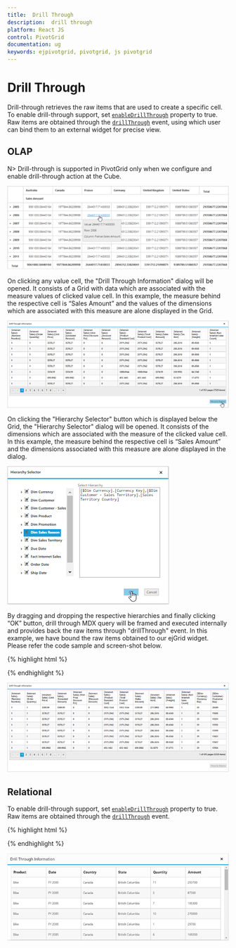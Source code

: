 ```yaml
---
title:  Drill Through
description:  drill through
platform: React JS
control: PivotGrid
documentation: ug
keywords: ejpivotgrid, pivotgrid, js pivotgrid
---
```


# Drill Through

Drill-through retrieves the raw items that are used to create a specific cell. To enable drill-through support, set [`enableDrillThrough`](/api/js/ejpivotgrid#members:enableDrillThrough) property to true. Raw items are obtained through the [`drillThrough`](/api/js/ejpivotgrid#events:drillthrough) event, using which user can bind them to an external widget for precise view. 

## OLAP

N> Drill-through is supported in PivotGrid only when we configure and enable drill-through action at the Cube. 

![](DrillThrough_images/pivotgrid.png)

On clicking any value cell, the "Drill Through Information" dialog will be opened.  It consists of a Grid with data which are associated with the measure values of clicked value cell. In this example, the measure behind the respective cell is “Sales Amount” and the values of the dimensions which are associated with this measure are alone displayed in the Grid. 

![](DrillThrough_images/DrillThroughData.png)

On clicking the "Hierarchy Selector" button which is displayed below the Grid, the "Hierarchy Selector" dialog will be opened. It consists of the dimensions which are associated with the measure of the clicked value cell. In this example, the measure behind the respective cell is “Sales Amount” and the dimensions associated with this measure are alone displayed in the dialog.   

![](DrillThrough_images/hierarchy_selector.png)

By dragging and dropping the respective hierarchies and finally clicking “OK” button, drill through MDX query will be framed and executed internally and provides back the raw items through "drillThrough" event. In this example, we have bound the raw items obtained to our ejGrid widget. Please refer the code sample and screen-shot below.

{% highlight html %}

<!--Create a tag which acts as a container for PivotGrid-->
<div id="PivotGrid1"></div>
<script type="text/babel">
    //...
    $(function(){
        ReactDOM.render(
            <EJ.PivotGrid id="Olap" enableDrillThrough= {true} drillThrough= "drilledData"></EJ.PivotGrid>,
            document.getElementById('PivotGrid1')
        );
    });
</script>
<script type="text/javascript">
    function drilledData(args) {
            $(".e-dialog, .clientDialog, .tableDlg").remove();
        gridData = JSON.parse(args.data);
        var dialogContent = ej.buildTag("div#" + this._id + "_tableDlg.tableDlg", $("<div id=\"Grid1\"></div>"))[0].outerHTML;
        var dialogFooter = ej.buildTag("div", ej.buildTag("button#btnOK.dialogBtnOK", "Hierarchy Selector")[0].outerHTML, { "float": "right", "margin": "-5px 0 6px" })[0].outerHTML
        ejDialog = ej.buildTag("div#clientDialog.clientDialog", dialogContent + dialogFooter, { "opacity": "1" }).attr("title", "Drill Through Information")[0].outerHTML;
        $(ejDialog).appendTo("#" + this._id);
        $("#btnOK").ejButton().css({ margin: "30px 0 20px 0" });
        $("#Grid1").ejGrid({
            dataSource: gridData,
            allowPaging: true,
            allowTextWrap: true,
            pageSettings: { pageSize: 8 }
        });
        this.element.find(".clientDialog").ejDialog({ width: "70%", content: "#" + this._id, enableResize: false, close: ej.proxy(ej.Pivot.closePreventPanel, this) });
        var pivotGrid = $("#" + this._id).data("ejPivotGrid");
        $("#btnOK").click(function () {
            ej.Pivot.createHierarchySelector(pivotGrid);
        });
    }
</script>

{% endhighlight %}

![](DrillThrough_images/drill_data.png)

## Relational

To enable drill-through support, set [`enableDrillThrough`](/api/js/ejpivotgrid#members:enableDrillThrough) property to true. Raw items are obtained through the [`drillThrough`](/api/js/ejpivotgrid#events:drillthrough) event.

{% highlight html %}

<div id="PivotGrid1" style="width:99%;"></div>
<script type="text/babel">
    //...
    $(function(){
        ReactDOM.render(
        <EJ.PivotGrid id="Relational" enableDrillThrough= {true} drillThrough= "drillData"></EJ.PivotGrid>,
        document.getElementById('PivotGrid1')
        );
    });
</script>
<script type="text/javascript">
    function drillData(args) {
        gridData = args.selectedData;
        var dialogContent = ej.buildTag("div#Grid1", {height:"50px"})[0].outerHTML;
        ejDialog = ej.buildTag("div#clientDialog.clientDialog", dialogContent, { "opacity": "1" }).attr("title", "Drill Through Information")[0].outerHTML;
        $(ejDialog).appendTo("#" + this._id);
        this.element.find(".clientDialog").ejDialog({ width: "70%", height: "100%", content: "#" + this._id, enableResize: false, close: ej.proxy(ej.Pivot.closePreventPanel, this) });
            
        $("#Grid1").ejGrid({
            dataSource: gridData,
        });
    }
</script>

{% endhighlight %}

![](DrillThrough_images/DrillThroughRelational.png)